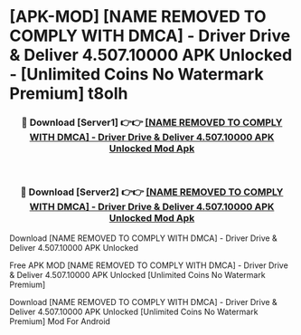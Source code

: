 # [APK-MOD] [NAME REMOVED TO COMPLY WITH DMCA] - Driver  Drive & Deliver 4.507.10000 APK Unlocked - [Unlimited Coins No Watermark Premium] t8olh



<div align="center">
<h3>🔴 Download [Server1] 👉👉 <a href="https://momento.my/?title=[NAME_REMOVED_TO_COMPLY_WITH_DMCA]_-_Driver__Drive_&_Deliver_4.507.10000_APK_Unlocked">[NAME REMOVED TO COMPLY WITH DMCA] - Driver  Drive & Deliver 4.507.10000 APK Unlocked Mod Apk</a></h3><br>

<h3>🔴 Download [Server2] 👉👉 <a href="https://momento.my/?title=[NAME_REMOVED_TO_COMPLY_WITH_DMCA]_-_Driver__Drive_&_Deliver_4.507.10000_APK_Unlocked">[NAME REMOVED TO COMPLY WITH DMCA] - Driver  Drive & Deliver 4.507.10000 APK Unlocked Mod Apk</a></h3>
</div>



Download [NAME REMOVED TO COMPLY WITH DMCA] - Driver  Drive & Deliver 4.507.10000 APK Unlocked 

Free APK MOD [NAME REMOVED TO COMPLY WITH DMCA] - Driver  Drive & Deliver 4.507.10000 APK Unlocked [Unlimited Coins No Watermark Premium]

Download [NAME REMOVED TO COMPLY WITH DMCA] - Driver  Drive & Deliver 4.507.10000 APK Unlocked [Unlimited Coins No Watermark Premium] Mod For Android
